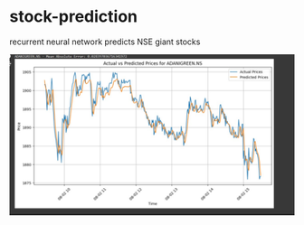 # stock-prediction
recurrent neural network predicts NSE giant stocks

![My Image](sample_test.jpg)
